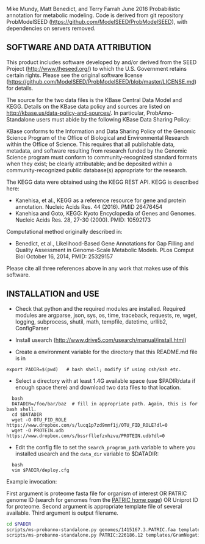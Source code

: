 Mike Mundy, Matt Benedict, and Terry Farrah June 2016
Probabilistic annotation for metabolic modeling.
Code is derived from git repository ProbModelSEED
(https://github.com/ModelSEED/ProbModelSEED), with
dependencies on servers removed.

SOFTWARE AND DATA ATTRIBUTION
-----------------------------

This product includes software developed by and/or derived from the SEED Project
(http://www.theseed.org/) to which the U.S. Government retains certain rights.
Please see the original software license
(https://github.com/ModelSEED/ProbModelSEED/blob/master/LICENSE.md) for details.

The source for the two data files is the KBase Central Data Model and KEGG.
Details on the KBase data policy and sources are listed on
http://kbase.us/data-policy-and-sources/. In particular, ProbAnno-Standalone users
must abide by the following KBase Data Sharing Policy:

KBase conforms to the Information and Data Sharing Policy of the Genomic
Science Program of the Office of Biological and Environmental Research within
the Office of Science. This requires that all publishable data, metadata, and
software resulting from research funded by the Genomic Science program must
conform to community-recognized standard formats when they exist; be clearly
attributable; and be deposited within a community-recognized public database(s)
appropriate for the research.

The KEGG data were obtained using the KEGG REST API. KEGG is described here:
* Kanehisa, et al., KEGG as a reference resource for gene and protein annotation.
Nucleic Acids Res. 44 (2016). PMID 26476454
* Kanehisa and Goto, KEGG: Kyoto Encyclopedia of Genes and Genomes. Nucleic Acids
Res. 28, 27-30 (2000). PMID: 10592173 

Computational method originally described in:
* Benedict, et al., Likelihood-Based Gene Annotations for Gap Filling and Quality
Assessment in Genome-Scale Metabolic Models. PLos Comput Biol October 16, 2014,
PMID: 25329157 

Please cite all three references above in any work that makes use of this software.


INSTALLATION and USE
--------------------

* Check that python and the required modules are installed.
  Required modules are  argparse, json, sys, os, time, traceback, requests, re,
  wget, logging, subprocess, shutil, math, tempfile, datetime, urllib2,
  ConfigParser

* Install usearch
  (http://www.drive5.com/usearch/manual/install.html)

* Create a environment variable for the directory that this README.md file is in

```
export PADIR=$(pwd)   # bash shell; modify if using csh/ksh etc.
```

* Select a directory with at least 1.4G available space (use $PADIR/data if
  enough space there) and download two data files to that location.

```
  bash
  DATADIR=/foo/bar/baz  # fill in appropriate path. Again, this is for bash shell.
  cd $DATADIR
  wget -O OTU_FID_ROLE https://www.dropbox.com/s/lucq1p7zd9mmf1j/OTU_FID_ROLE?dl=0
  wget -O PROTEIN.udb https://www.dropbox.com/s/bssrfllefzvhzvu/PROTEIN.udb?dl=0
```
* Edit the config file to set the `search_program_path` variable to where you installed
  usearch and the `data_dir` variable to $DATADIR:

```
  bash
  vim $PADIR/deploy.cfg
```



Example invocation:


First argument is proteome fasta file for organism of interest OR PATRIC genome ID (search for genomes from the [PATRIC home page](https://www.patricbrc.org/portal/portal/patric/Home)) OR Uniprot ID for proteome.
Second argument is appropriate template file of several available.
Third argument is output filename.

```bash
cd $PADIR
scripts/ms-probanno-standalone.py genomes/1415167.3.PATRIC.faa templates/GramNegative.json 1415167.3.probanno.out # silent; takes a few minutes.
scripts/ms-probanno-standalone.py PATRIC:226186.12 templates/GramNegative.json 226186.12.probanno.out # silent; takes a few minutes.
```
